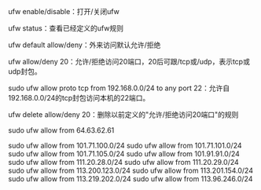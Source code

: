 
ufw enable/disable：打开/关闭ufw

ufw status：查看已经定义的ufw规则

ufw default allow/deny：外来访问默认允许/拒绝

ufw allow/deny 20：允许/拒绝访问20端口，20后可跟/tcp或/udp，表示tcp或udp封包。

sudo ufw allow proto tcp from 192.168.0.0/24 to any port 22：允许自192.168.0.0/24的tcp封包访问本机的22端口。

ufw delete allow/deny 20：删除以前定义的"允许/拒绝访问20端口"的规则


sudo ufw allow from 64.63.62.61

sudo ufw allow from 101.71.100.0/24
sudo ufw allow from 101.71.101.0/24
sudo ufw allow from 101.71.105.0/24
sudo ufw allow from 101.91.91.0/24
sudo ufw allow from 111.20.28.0/24
sudo ufw allow from 111.20.29.0/24
sudo ufw allow from 113.200.123.0/24
sudo ufw allow from 113.201.154.0/24
sudo ufw allow from 113.219.202.0/24
sudo ufw allow from 113.96.246.0/24
